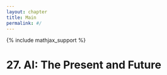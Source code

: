 ```yaml
---
layout: chapter
title: Main
permalink: #/
---
```


{% include mathjax_support %}

# 27. AI: The Present and Future
